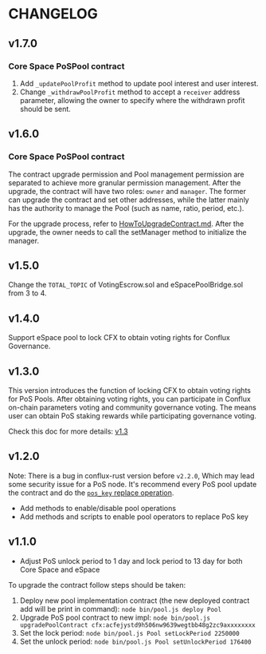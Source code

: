 # CHANGELOG

## v1.7.0

### Core Space PoSPool contract

1. Add `_updatePoolProfit` method to update pool interest and user interest.
2. Change `_withdrawPoolProfit` method to accept a `receiver` address parameter, allowing the owner to specify where the withdrawn profit should be sent.

## v1.6.0

### Core Space PoSPool contract

The contract upgrade permission and Pool management permission are separated to achieve more granular permission management. After the upgrade, the contract will have two roles: `owner` and `manager`. The former can upgrade the contract and set other addresses, while the latter mainly has the authority to manage the Pool (such as name, ratio, period, etc.).

For the upgrade process, refer to [HowToUpgradeContract.md](./docs/howTo/HowToUpgradeContract.md). After the upgrade, the owner needs to call the setManager method to initialize the manager.

## v1.5.0

Change the `TOTAL_TOPIC` of VotingEscrow.sol and eSpacePoolBridge.sol from 3 to 4.

## v1.4.0

Support eSpace pool to lock CFX to obtain voting rights for Conflux Governance.

## v1.3.0

This version introduces the function of locking CFX to obtain voting rights for PoS Pools. After obtaining voting rights, you can participate in Conflux on-chain parameters voting and community governance voting. The means user can obtain PoS staking rewards while participating governance voting.

Check this doc for more details: [v1.3](./docs/v1.3.md)

## v1.2.0

Note: There is a bug in conflux-rust version before `v2.2.0`, Which may lead some security issue for a PoS node. It's recommend every PoS pool update the contract and do the [`pos_key` replace operation](./docs/HowToReplacePosKeyZH.md).

* Add methods to enable/disable pool operations
* Add methods and scripts to enable pool operators to replace PoS key

## v1.1.0

* Adjust PoS unlock period to 1 day and lock period to 13 day for both Core Space and eSpace

To upgrade the contract follow steps should be taken:

1. Deploy new pool implementation contract (the new deployed contract add will be print in command): `node bin/pool.js deploy Pool`
2. Upgrade PoS pool contract to new impl: `node bin/pool.js upgradePoolContract cfx:acfejystd9h506nw9639wegtbb48g2zc9axxxxxxxx`
3. Set the lock period: `node bin/pool.js Pool setLockPeriod 2250000`
4. Set the unlock period: `node bin/pool.js Pool setUnlockPeriod 176400`
